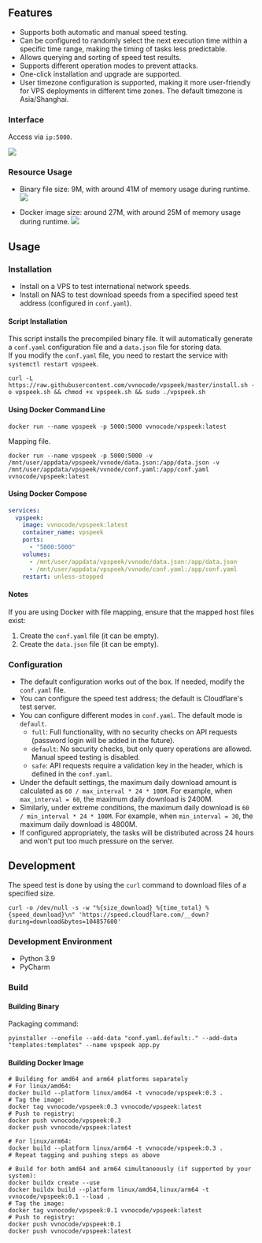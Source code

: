 ## Features

- Supports both automatic and manual speed testing.
- Can be configured to randomly select the next execution time within a specific time range, making the timing of tasks
  less predictable.
- Allows querying and sorting of speed test results.
- Supports different operation modes to prevent attacks.
- One-click installation and upgrade are supported.
- User timezone configuration is supported, making it more user-friendly for VPS deployments in different time zones.
  The default timezone is Asia/Shanghai.

### Interface

Access via `ip:5000`.

![](https://s1.locimg.com/2024/09/18/bdb8e17c0bcd7.png)

### Resource Usage

- Binary file size: 9M, with around 41M of memory usage during runtime.
  ![](https://s1.locimg.com/2024/09/18/ab84785aeb29f.png)

- Docker image size: around 27M, with around 25M of memory usage during runtime.
  ![](https://s1.locimg.com/2024/09/16/b050a4d1e0127.png)

## Usage

### Installation

- Install on a VPS to test international network speeds.
- Install on NAS to test download speeds from a specified speed test address (configured in `conf.yaml`).

#### Script Installation

This script installs the precompiled binary file. It will automatically generate a `conf.yaml` configuration file and a
`data.json` file for storing data.  
If you modify the `conf.yaml` file, you need to restart the service with `systemctl restart vpspeek`.

```shell
curl -L https://raw.githubusercontent.com/vvnocode/vpspeek/master/install.sh -o vpspeek.sh && chmod +x vpspeek.sh && sudo ./vpspeek.sh
```

#### Using Docker Command Line

```shell
docker run --name vpspeek -p 5000:5000 vvnocode/vpspeek:latest
```

Mapping file.

```shell
docker run --name vpspeek -p 5000:5000 -v /mnt/user/appdata/vpspeek/vvnode/data.json:/app/data.json -v /mnt/user/appdata/vpspeek/vvnode/conf.yaml:/app/conf.yaml vvnocode/vpspeek:latest
```

#### Using Docker Compose

```yaml
services:
  vpspeek:
    image: vvnocode/vpspeek:latest
    container_name: vpspeek
    ports:
      - "5000:5000"
    volumes:
      - /mnt/user/appdata/vpspeek/vvnode/data.json:/app/data.json
      - /mnt/user/appdata/vpspeek/vvnode/conf.yaml:/app/conf.yaml
    restart: unless-stopped
```

#### Notes

If you are using Docker with file mapping, ensure that the mapped host files exist:

1. Create the `conf.yaml` file (it can be empty).
2. Create the `data.json` file (it can be empty).

### Configuration

- The default configuration works out of the box. If needed, modify the `conf.yaml` file.
- You can configure the speed test address; the default is Cloudflare's test server.
- You can configure different modes in `conf.yaml`. The default mode is `default`.
    - `full`: Full functionality, with no security checks on API requests (password login will be added in the future).
    - `default`: No security checks, but only query operations are allowed. Manual speed testing is disabled.
    - `safe`: API requests require a validation key in the header, which is defined in the `conf.yaml`.
- Under the default settings, the maximum daily download amount is calculated as `60 / max_interval * 24 * 100M`. For
  example, when `max_interval = 60`, the maximum daily download is 2400M.
- Similarly, under extreme conditions, the maximum daily download is `60 / min_interval * 24 * 100M`. For example, when
  `min_interval = 30`, the maximum daily download is 4800M.
- If configured appropriately, the tasks will be distributed across 24 hours and won't put too much pressure on the
  server.

## Development

The speed test is done by using the `curl` command to download files of a specified size.

```shell
curl -o /dev/null -s -w "%{size_download} %{time_total} %{speed_download}\n" 'https://speed.cloudflare.com/__down?during=download&bytes=104857600'
```

### Development Environment

- Python 3.9
- PyCharm

### Build

#### Building Binary

Packaging command:

```shell
pyinstaller --onefile --add-data "conf.yaml.default:." --add-data "templates:templates" --name vpspeek app.py 
```

#### Building Docker Image

```shell
# Building for amd64 and arm64 platforms separately
# For linux/amd64:
docker build --platform linux/amd64 -t vvnocode/vpspeek:0.3 .
# Tag the image:
docker tag vvnocode/vpspeek:0.3 vvnocode/vpspeek:latest
# Push to registry:
docker push vvnocode/vpspeek:0.3
docker push vvnocode/vpspeek:latest

# For linux/arm64:
docker build --platform linux/arm64 -t vvnocode/vpspeek:0.3 .
# Repeat tagging and pushing steps as above

# Build for both amd64 and arm64 simultaneously (if supported by your system):
docker buildx create --use
docker buildx build --platform linux/amd64,linux/arm64 -t vvnocode/vpspeek:0.1 --load .
# Tag the image:
docker tag vvnocode/vpspeek:0.1 vvnocode/vpspeek:latest
# Push to registry:
docker push vvnocode/vpspeek:0.1
docker push vvnocode/vpspeek:latest
```